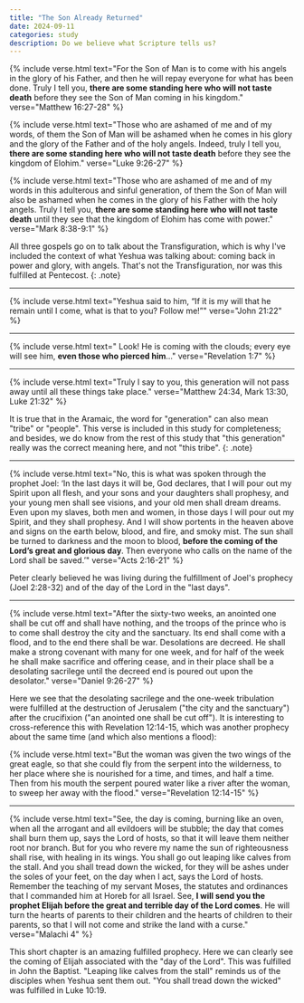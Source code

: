 ```yaml
---
title: "The Son Already Returned"
date: 2024-09-11
categories: study
description: Do we believe what Scripture tells us?
---
```


{% include verse.html
text="For the Son of Man is to come with his angels in the glory of his Father, and then he will repay everyone for what has been done. Truly I tell you, **there are some standing here who will not taste death** before they see the Son of Man coming in his kingdom."
verse="Matthew 16:27-28"
%}

{% include verse.html
text="Those who are ashamed of me and of my words, of them the Son of Man will be ashamed when he comes in his glory and the glory of the Father and of the holy angels. Indeed, truly I tell you, **there are some standing here who will not taste death** before they see the kingdom of Elohim."
verse="Luke 9:26-27"
%}

{% include verse.html
text="Those who are ashamed of me and of my words in this adulterous and sinful generation, of them the Son of Man will also be ashamed when he comes in the glory of his Father with the holy angels. Truly I tell you, **there are some standing here who will not taste death** until they see that the kingdom of Elohim has come with power."
verse="Mark 8:38-9:1"
%}

All three gospels go on to talk about the Transfiguration, which is why I've included the context of what Yeshua was talking about: coming back in power and glory, with angels. That's not the Transfiguration, nor was this fulfilled at Pentecost.
{: .note}

---

{% include verse.html
text="Yeshua said to him, “If it is my will that he remain until I come, what is that to you? Follow me!”"
verse="John 21:22"
%}

---

{% include verse.html
text="
Look! He is coming with the clouds; every eye will see him, **even those who pierced him**..."
verse="Revelation 1:7"
%}

---

{% include verse.html
text="Truly I say to you, this generation will not pass away until all these things take place."
verse="Matthew 24:34, Mark 13:30, Luke 21:32"
%}

It is true that in the Aramaic, the word for "generation" can also mean "tribe" or "people". This verse is included in this study for completeness; and besides, we do know from the rest of this study that "this generation" really was the correct meaning here, and not "this tribe".
{: .note}

---

{% include verse.html
text="No, this is what was spoken through the prophet Joel: ‘In the last days it will be, God declares, that I will pour out my Spirit upon all flesh, and your sons and your daughters shall prophesy, and your young men shall see visions, and your old men shall dream dreams. Even upon my slaves, both men and women, in those days I will pour out my Spirit, and they shall prophesy. And I will show portents in the heaven above and signs on the earth below, blood, and fire, and smoky mist. The sun shall be turned to darkness and the moon to blood, **before the coming of the Lord’s great and glorious day**. Then everyone who calls on the name of the Lord shall be saved.’"
verse="Acts 2:16-21"
%}

Peter clearly believed he was living during the fulfillment of Joel's prophecy (Joel 2:28-32) and of the day of the Lord in the "last days".

---

{% include verse.html
text="After the sixty-two weeks, an anointed one shall be cut off and shall have nothing, and the troops of the prince who is to come shall destroy the city and the sanctuary. Its end shall come with a flood, and to the end there shall be war. Desolations are decreed. He shall make a strong covenant with many for one week, and for half of the week he shall make sacrifice and offering cease, and in their place shall be a desolating sacrilege until the decreed end is poured out upon the desolator."
verse="Daniel 9:26-27"
%}

Here we see that the desolating sacrilege and the one-week tribulation were fulfilled at the destruction of Jerusalem ("the city and the sanctuary") after the crucifixion ("an anointed one shall be cut off"). It is interesting to cross-reference this with Revelation 12:14-15, which was another prophecy about the same time (and which also mentions a flood):

{% include verse.html
text="But the woman was given the two wings of the great eagle, so that she could fly from the serpent into the wilderness, to her place where she is nourished for a time, and times, and half a time. Then from his mouth the serpent poured water like a river after the woman, to sweep her away with the flood."
verse="Revelation 12:14-15"
%}

---

{% include verse.html
text="See, the day is coming, burning like an oven, when all the arrogant and all evildoers will be stubble; the day that comes shall burn them up, says the Lord of hosts, so that it will leave them neither root nor branch. But for you who revere my name the sun of righteousness shall rise, with healing in its wings. You shall go out leaping like calves from the stall. And you shall tread down the wicked, for they will be ashes under the soles of your feet, on the day when I act, says the Lord of hosts. Remember the teaching of my servant Moses, the statutes and ordinances that I commanded him at Horeb for all Israel. See, **I will send you the prophet Elijah before the great and terrible day of the Lord comes**. He will turn the hearts of parents to their children and the hearts of children to their parents, so that I will not come and strike the land with a curse."
verse="Malachi 4"
%}

This short chapter is an amazing fulfilled prophecy. Here we can clearly see the coming of Elijah associated with the "day of the Lord". This was fulfilled in John the Baptist. "Leaping like calves from the stall" reminds us of the disciples when Yeshua sent them out. "You shall tread down the wicked" was fulfilled in Luke 10:19.
